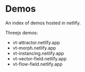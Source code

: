 # Demos

An index of demos hosted in netlify.

Threejs demos:
- vt-attractor.netlify.app
- vt-morph.netlify.app
- vt-instancing.netlify.app
- vt-vector-field.netlify.app
- vt-flow-field.netlify.app


